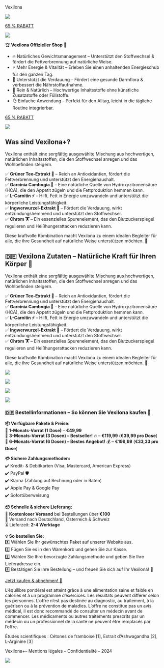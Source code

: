 Vexilona



![](https://vexilona.net/wp-content/uploads/2025/03/logo.png)

[65 % RABATT](https://track.trackwithlove.com/click)

![](https://vexilona.net/wp-content/uploads/2025/03/p3.png)

🏆 **Vexilona Offizieller Shop** 🛒

* 🔥 Natürliches Gewichtsmanagement – Unterstützt den Stoffwechsel & fördert die Fettverbrennung auf natürliche Weise.
* ⚡ Mehr Energie & Vitalität – Erleben Sie einen anhaltenden Energieschub für den ganzen Tag.
* 🌱 Unterstützt die Verdauung – Fördert eine gesunde Darmflora & verbessert die Nährstoffaufnahme.
* 💎 Rein & Natürlich – Hochwertige Inhaltsstoffe ohne künstliche Zusatzstoffe oder Füllstoffe.
* 👌 Einfache Anwendung – Perfekt für den Alltag, leicht in die tägliche Routine integrierbar.

[65 % RABATT](https://track.trackwithlove.com/click)

![](https://vexilona.net/wp-content/uploads/2025/03/featured-on-atf-desktop.png)

Was sind Vexilona+?
-------------------

Vexilona enthält eine sorgfältig ausgewählte Mischung aus hochwertigen, natürlichen Inhaltsstoffen, die den Stoffwechsel anregen und das Wohlbefinden steigern.

✅ **Grüner Tee-Extrakt 🍵** – Reich an Antioxidantien, fördert die Fettverbrennung und unterstützt den Energiehaushalt.  
✅ **Garcinia Cambogia 🍋** – Eine natürliche Quelle von Hydroxyzitronensäure (HCA), die den Appetit zügeln und die Fettproduktion hemmen kann.  
✅ **L-Carnitin ⚡** – Hilft, Fett in Energie umzuwandeln und unterstützt die körperliche Leistungsfähigkeit.  
✅ **Ingwerwurzel-Extrakt 🌱** – Fördert die Verdauung, wirkt entzündungshemmend und unterstützt den Stoffwechsel.  
✅ **Chrom 🏋️** – Ein essenzielles Spurenelement, das den Blutzuckerspiegel regulieren und Heißhungerattacken reduzieren kann.

Diese kraftvolle Kombination macht Vexilona zu einem idealen Begleiter für alle, die ihre Gesundheit auf natürliche Weise unterstützen möchten. 🌟

🇩🇪 Vexilona Zutaten – Natürliche Kraft für Ihren Körper 🌿
---------------------------------------------------------

Vexilona enthält eine sorgfältig ausgewählte Mischung aus hochwertigen, natürlichen Inhaltsstoffen, die den Stoffwechsel anregen und das Wohlbefinden steigern.

✅ **Grüner Tee-Extrakt 🍵** – Reich an Antioxidantien, fördert die Fettverbrennung und unterstützt den Energiehaushalt.  
✅ **Garcinia Cambogia 🍋** – Eine natürliche Quelle von Hydroxyzitronensäure (HCA), die den Appetit zügeln und die Fettproduktion hemmen kann.  
✅ **L-Carnitin ⚡** – Hilft, Fett in Energie umzuwandeln und unterstützt die körperliche Leistungsfähigkeit.  
✅ **Ingwerwurzel-Extrakt 🌱** – Fördert die Verdauung, wirkt entzündungshemmend und unterstützt den Stoffwechsel.  
✅ **Chrom 🏋️** – Ein essenzielles Spurenelement, das den Blutzuckerspiegel regulieren und Heißhungerattacken reduzieren kann.

Diese kraftvolle Kombination macht Vexilona zu einem idealen Begleiter für alle, die ihre Gesundheit auf natürliche Weise unterstützen möchten. 🌟

![](https://vexilona.net/wp-content/uploads/2025/03/Screenshot-2025-03-30-at-11-42-17-Naturlich-zu-einem-gesunderen-Lebensstil-Vexilona.png)

[![](https://vexilona.net/wp-content/uploads/2025/03/Screenshot-2025-03-26-at-23-09-23-Jetzt-kaufen-Vexilona-478x1024.png)](https://track.trackwithlove.com/click)

[![](https://vexilona.net/wp-content/uploads/2025/03/Screenshot-2025-03-26-at-23-09-36-Jetzt-kaufen-Vexilona-462x1024.png)](https://track.trackwithlove.com/click)

[![](https://vexilona.net/wp-content/uploads/2025/03/Screenshot-2025-03-26-at-23-09-45-Jetzt-kaufen-Vexilona-462x1024.png)](https://track.trackwithlove.com/click)

### **🇩🇪 Bestellinformationen – So können Sie Vexilona kaufen 🛒**

**📦 Verfügbare Pakete & Preise:**  
🔹 **1-Monats-Vorrat (1 Dose)** – **€49,99**  
🔹 **3-Monats-Vorrat (3 Dosen) – Bestseller!** 🔥 – **€119,99** (**€39,99 pro Dose**)  
🔹 **6-Monats-Vorrat (6 Dosen) – Bestes Angebot!** 💰 – **€199,99** (**€33,33 pro Dose**)

**💳 Sichere Zahlungsmethoden:**  
✔️ Kredit- & Debitkarten (Visa, Mastercard, American Express)  
✔️ PayPal 🛡️  
✔️ Klarna (Zahlung auf Rechnung oder in Raten)  
✔️ Apple Pay & Google Pay  
✔️ Sofortüberweisung

**📦 Schnelle & sichere Lieferung:**  
🚚 **Kostenloser Versand** bei Bestellungen über **€100**  
📍 Versand nach Deutschland, Österreich & Schweiz  
⏳ Lieferzeit: **2-4 Werktage**

**💡 So bestellen Sie:**  
1️⃣ Wählen Sie Ihr gewünschtes Paket auf unserer Website aus.  
2️⃣ Fügen Sie es in den Warenkorb und gehen Sie zur Kasse.  
3️⃣ Wählen Sie Ihre bevorzugte Zahlungsmethode und geben Sie Ihre Lieferadresse ein.  
4️⃣ Bestätigen Sie Ihre Bestellung – und freuen Sie sich auf Ihr Vexilona! 🚀

[Jetzt kaufen & abnehmen! 🚀](https://track.trackwithlove.com/click)

L’équilibre pondéral est atteint grâce à une alimentation saine et faible en calories et à un programme d’exercices. Les résultats peuvent différer selon les personnes. L’offre n’est pas destinée au diagnostic, au traitement, à la guérison ou à la prévention de maladies. L’offre ne constitue pas un avis médical, il est donc recommandé de consulter un médecin avant de commencer. Les médicaments ou autres traitements prescrits par un médecin ou un professionnel de la santé ne peuvent être remplacés par l’offre.

Études scientifiques : Cétones de framboise [1], Extrait d’Ashwagandha [2], L-Arginine [3]

Vexilona+– Mentions légales – Confidentialité – 2024

![](https://vexilona.net/wp-content/uploads/2025/03/logo.png)